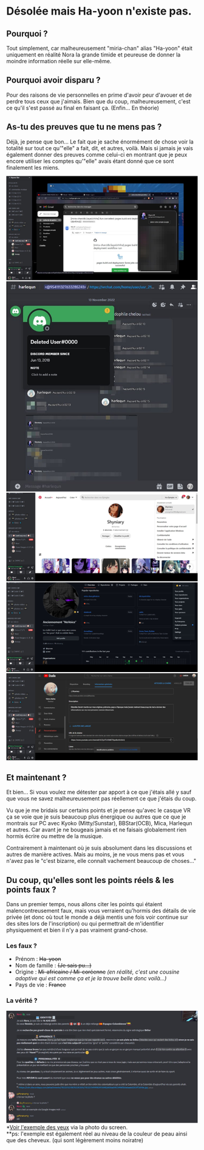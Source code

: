 # Désolée mais Ha-yoon n'existe pas.
## Pourquoi ?
Tout simplement, car malheureusement "miria-chan" alias "Ha-yoon" était uniquement en réalité Nora la grande timide et peureuse de donner la moindre information réelle sur elle-même.

## Pourquoi avoir disparu ?
Pour des raisons de vie personnelles en prime d'avoir peur d'avouer et de perdre tous ceux que j'aimais.
Bien que du coup, malheureusement, c'est ce qu'il s'est passé au final en faisant ça. (Enfin... En théorie)

## As-tu des preuves que tu ne mens pas ?
Déjà, je pense que bon...
Le fait que je sache énormément de chose voir la totalité sur tout ce qu'"elle" a fait, dit, et autres, voilà.
Mais si jamais je vais également donner des preuves comme celui-ci en montrant que je peux encore utiliser les comptes qu'"elle" avais étant donné que ce sont finalement les miens.

![2023-05-05_brave-u4_1105x602.jpg](/opkzepo_z-iozjfg/2023-05-05_brave-u4_1105x602.jpg)
![2023-05-05_brave-R2_713x782.jpg](/opkzepo_z-iozjfg/2023-05-05_brave-R2_713x782.jpg)
![2023-05-05_Discord-54_1607x744.jpg](/opkzepo_z-iozjfg/2023-05-05_Discord-54_1607x744.jpg)
![2023-05-05_Discord-h2_1577x738.jpg](/opkzepo_z-iozjfg/2023-05-05_Discord-h2_1577x738.jpg)
![2023-05-05_Discord-V0_1598x730.jpg](/opkzepo_z-iozjfg/2023-05-05_Discord-V0_1598x730.jpg)

## Et maintenant ?
Et bien...
Si vous voulez me détester par apport à ce que j'étais allé y sauf que vous ne savez malheureusement pas réellement ce que j'étais du coup.

Vu que je me bridais sur certains points et je pense qu'avec le casque VR ça se voie que je suis beaucoup plus énergique ou autres que ce que je montrais sur PC avec Kyoko (Mitty/Sunstar), BBStar(OCB), Mica, Harlequn et autres.
Car avant je ne bougeais jamais et ne faisais globalement rien hormis écrire ou mettre de la musique.

Contrairement à maintenant où je suis absolument dans les discussions et autres de manière actives.
Mais au moins, je ne vous mens pas et vous n'avez pas le "c'est bizarre, elle connaît vachement beaucoup de choses..."

## Du coup, qu'elles sont les points réels & les points faux ?
Dans un premier temps, nous allons citer les points qui étaient malencontreusement faux, mais vous verraient qu'hormis des détails de vie privée (et donc où tout le monde a déjà mentis une fois voir continue sur des sites lors de l'inscription) ou qui permettrait de m'identifier physiquement et bien il n'y a pas vraiment grand-chose.

### Les faux ?
- Prénom : ~~Ha-yoon~~
- Nom de famille : ~~(Je sais pu...)~~
- Origine : ~~Mi-africaine / Mi-coréenne~~ _(en réalité, c'est une cousine adoptive qui est comme ça et je la trouve belle donc voilà...)_
- Pays de vie : ~~France~~

### La vérité ?
![2023-05-05_Discord-51_1319x775.png](/opkzepo_z-iozjfg/2023-05-05_Discord-51_1319x775.png)
*<a href="/opkzepo_z-iozjfg/a106a61423496fb0e6ae6d303ff3d1de.jpg" title="Voir l'exemple des yeux" rel="noopener" target="_blank">Voir l'exemple des yeux</a> via la photo du screen. <br>
**ps: l'exemple est également réel au niveau de la couleur de peau ainsi que des cheveux. (qui sont légèrement moins noiratre)
